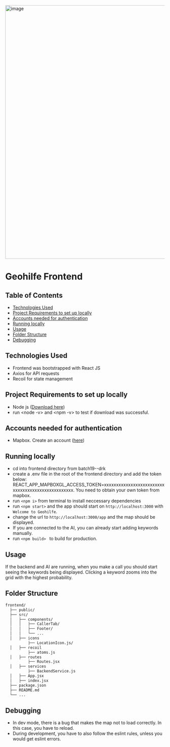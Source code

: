 <img width="800" alt="image" src="https://github.com/DigitalProductschool/batch19--drk/assets/37347588/04b316c7-6fe7-4f95-8d9f-f787aab6f580">

# Geohilfe Frontend

## Table of Contents

- [Technologies Used](#technologies-used)
- [Project Requirements to set up locally](#project-requirements-to-set-up-locally)
- [Accounts needed for authentication](#accounts-needed-for-authentication)
- [Running locally](#running-locally)
- [Usage](#usage)
- [Folder Structure](#folder-structure)
- [Debugging](#Debugging)

## Technologies Used
- Frontend was bootstrapped with React JS
- Axios for API requests
- Recoil for state management

## Project Requirements to set up locally
- Node js ([Download here](https://nodejs.org/en/download))
- run <node -v> and <npm -v> to test if download was successful.

## Accounts needed for authentication
- Mapbox. Create an account ([here](https://account.mapbox.com/auth/signin/))

## Running locally

- cd into frontend directory from batch19--drk
- create a .env file in the root of the frontend directory and add the token below:
REACT_APP_MAPBOXGL_ACCESS_TOKEN=xxxxxxxxxxxxxxxxxxxxxxxxxxxxxxxxxxxxxxxxxxxxxxxxxx. You need to obtain your own token from mapbox.
- run  ```<npm i>``` from terminal to install neccessary dependencies
- run  ```<npm start>``` and the app should start on ```http://localhost:3000``` with ```Welcome to Geohilfe```.
- change the url to ```http://localhost:3000/app``` and the map should be displayed.
- If you are connected to the AI, you can already start adding keywords manually.
- run ```<npm build> ``` to build for production.

## Usage
If the backend and AI are running, when you make a call you should start seeing the keywords being displayed. 
Clicking a keyword zooms into the grid with the highest probability.

## Folder Structure

```bash
frontend/
  ├── public/
  ├── src/
  │   ├── components/
  │   │   ├── CallerTab/
  │   │   ├── Footer/
  │   │   └── ...
  │   ├── icons
          ├── LocationIcon.js/
  │   ├── recoil
          ├── atoms.js
  │   ├── routes
          ├── Routes.jsx
  │   ├── services
          ├── BackendService.js
  │   ├── App.jsx
  │   ├── index.jsx
  ├── package.json
  ├── README.md
  └── ...
```

## Debugging
- In dev mode, there is a bug that makes the map not to load correctly. In this case, you have to reload.
- During development, you have to also follow the eslint rules, unless you would get eslint errors. 
